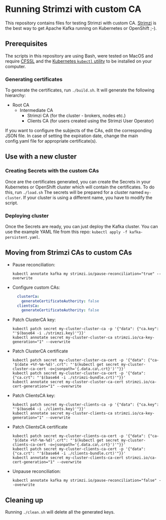 # Running Strimzi with custom CA

This repository contains files for testing Strimzi with custom CA.
[Strimzi](https://strimzi.io) is the best way to get Apache Kafka running on Kubernetes or OpenShift ;-).

## Prerequisites

The scripts in this repository are using Bash, were tested on MacOS and require [CFSSL](https://github.com/cloudflare/cfssl) and the [Kubernetes `kubectl` utility](https://kubernetes.io/docs/reference/kubectl/kubectl/) to be installed on your computer.

### Generating certificates

To generate the certificates, run `./build.sh`.
It will generate the following hierarchy:

* Root CA
  * Intermediate CA
    * Strimzi CA (for the cluster - brokers, nodes etc.)
    * Clients CA (for users created using the Strimzi User Operator)

If you want to configure the subjects of the CAs, edit the corresponding JSON file.
In case of setting the expiration date, change the main config.yaml file for appropriate certificate(s).

## Use with a new cluster

### Creating Secrets with the custom CAs

Once are the certificates generated, you can create the Secrets in your Kubernetes or OpenShift cluster which will contain the certificates.
To do this, run `./load.sh`
The secrets will be prepared for a cluster named `my-cluster`.
If your cluster is using a different name, you have to modify the script.

### Deploying cluster

Once the Secrets are ready, you can just deploy the Kafka cluster.
You can use the example YAML file from this repo: `kubectl apply -f kafka-persistent.yaml`.

## Moving from Strimzi CAs to custom CAs

* Pause reconciliation:
  ```
  kubectl annotate kafka my strimzi.io/pause-reconciliation="true" --overwrite
  ```
* Configure custom CAs:
  ```yaml
    clusterCa:
      generateCertificateAuthority: false
    clientsCa:
      generateCertificateAuthority: false
  ```
* Patch ClusterCA key:
  ```
  kubectl patch secret my-cluster-cluster-ca -p '{"data": {"ca.key": "'$(base64 -i ./strimzi.key)'"}}'
  kubectl annotate secret my-cluster-cluster-ca strimzi.io/ca-key-generation="1" --overwrite
  ```
* Patch ClusterCA certificate
  ```
  kubectl patch secret my-cluster-cluster-ca-cert -p '{"data": {"ca-'$(date +%Y-%m-%d)'.crt": "'$(kubectl get secret my-cluster-cluster-ca-cert -o=jsonpath='{.data.ca\.crt}')'"}}'
  kubectl patch secret my-cluster-cluster-ca-cert -p '{"data": {"ca.crt": "'$(base64 -i ./strimzi-bundle.crt)'"}}'
  kubectl annotate secret my-cluster-cluster-ca-cert strimzi.io/ca-cert-generation="1" --overwrite
  ```
* Patch ClientsCA key:
  ```
  kubectl patch secret my-cluster-clients-ca -p '{"data": {"ca.key": "'$(base64 -i ./clients.key)'"}}'
  kubectl annotate secret my-cluster-clients-ca strimzi.io/ca-key-generation="1" --overwrite
  ```
* Patch ClientsCA certificate
  ```
  kubectl patch secret my-cluster-clients-ca-cert -p '{"data": {"ca-'$(date +%Y-%m-%d)'.crt": "'$(kubectl get secret my-cluster-clients-ca-cert -o=jsonpath='{.data.ca\.crt}')'"}}'
  kubectl patch secret my-cluster-clients-ca-cert -p '{"data": {"ca.crt": "'$(base64 -i ./clients-bundle.crt)'"}}'
  kubectl annotate secret my-cluster-clients-ca-cert strimzi.io/ca-cert-generation="1" --overwrite
  ```
* Unpause reconciliation:
  ```
  kubectl annotate kafka my strimzi.io/pause-reconciliation="false" --overwrite
  ```

## Cleaning up

Running `./clean.sh` will delete all the generated keys.
